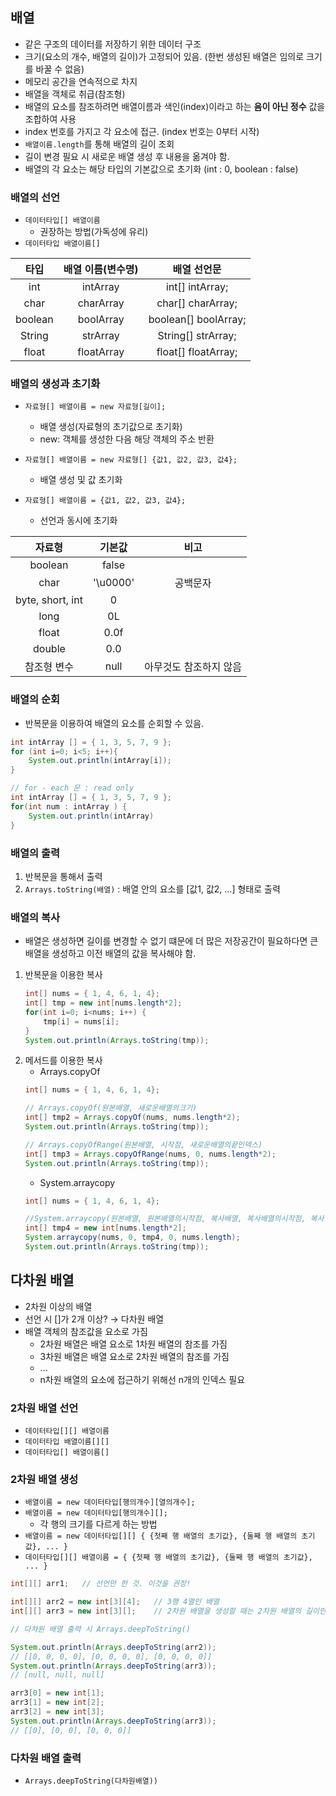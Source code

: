 ## 배열

- 같은 구조의 데이터를 저장하기 위한 데이터 구조
- 크기(요소의 개수, 배열의 길이)가 고정되어 있음. (한번 생성된 배열은 임의로 크기를 바꿀 수 없음)
- 메모리 공간을 연속적으로 차지
- 배열을 객체로 취급(참조형)
- 배열의 요소를 참조하려면 배열이름과 색인(index)이라고 하는 **음이 아닌 정수** 값을 조합하여 사용
- index 번호를 가지고 각 요소에 접근. (index 번호는 0부터 시작)
- `배열이름.length`를 통해 배열의 길이 조회
- 길이 변경 필요 시 새로운 배열 생성 후 내용을 옮겨야 함.
- 배열의 각 요소는 해당 타입의 기본값으로 초기화 (int : 0, boolean : false)

### 배열의 선언
- `데이터타입[] 배열이름`
    - 권장하는 방법(가독성에 유리)
- `데이터타입 배열이름[]`

| 타입 | 배열 이름(변수명)| 배열 선언문 |
| :--: | :-------------: | :-------: |
| int | intArray | int[] intArray; |
| char | charArray | char[] charArray; |
| boolean | boolArray | boolean[] boolArray; |
| String | strArray | String[] strArray; |
| float | floatArray | float[] floatArray; |

### 배열의 생성과 초기화
- `자료형[] 배열이름 = new 자료형[길이];`
    - 배열 생성(자료형의 초기값으로 초기화)
    - new: 객체를 생성한 다음 해당 객체의 주소 반환

- `자료형[] 배열이름 = new 자료형[] {값1, 값2, 값3, 값4};`
    - 배열 생성 및 값 초기화

- `자료형[] 배열이름 = {값1, 값2, 값3, 값4};`
    - 선언과 동시에 초기화

| 자료형 | 기본값 | 비고 |
|:-----:|:------:|:---:|
|boolean| false |      |
| char | '\u0000' | 공백문자 |
| byte, short, int| 0 | |
| long | 0L | |
| float | 0.0f | |
| double | 0.0 | |
| 참조형 변수 | null | 아무것도 참조하지 않음 |

### 배열의 순회
- 반복문을 이용하여 배열의 요소를 순회할 수 있음.
```java
int intArray [] = { 1, 3, 5, 7, 9 };
for (int i=0; i<5; i++){
    System.out.println(intArray[i]);
}
```
```java
// for - each 문 : read only
int intArray [] = { 1, 3, 5, 7, 9 };
for(int num : intArray ) {
    System.out.println(intArray)
}
```

### 배열의 출력
1. 반복문을 통해서 출력
2. `Arrays.toString(배열)` : 배열 안의 요소를 [값1, 값2, ...] 형태로 출력

### 배열의 복사
- 배열은 생성하면 길이를 변경할 수 없기 떄문에 더 많은 저장공간이 필요하다면 큰 배열을 생성하고 이전 배열의 값을 복사해야 함.

1. 반복문을 이용한 복사
    ```java
    int[] nums = { 1, 4, 6, 1, 4};
    int[] tmp = new int[nums.length*2];
    for(int i=0; i<nums; i++) {
        tmp[i] = nums[i];
    }
    System.out.println(Arrays.toString(tmp));
    ```
2. 메서드를 이용한 복사
    - Arrays.copyOf
    ```java
    int[] nums = { 1, 4, 6, 1, 4};

    // Arrays.copyOf(원본배열, 새로운배열의크기)
    int[] tmp2 = Arrays.copyOf(nums, nums.length*2);
    System.out.println(Arrays.toString(tmp));

    // Arrays.copyOfRange(원본배열, 시작점, 새로운배열의끝인덱스)
    int[] tmp3 = Arrays.copyOfRange(nums, 0, nums.length*2);
    System.out.println(Arrays.toString(tmp));
    ```
    - System.arraycopy
    ```java
    int[] nums = { 1, 4, 6, 1, 4};

    //System.arraycopy(원본배열, 원본배열의시작점, 복사배열, 복사배열의시작점, 복사할길이(개수))
    int[] tmp4 = new int[nums.length*2];
    System.arraycopy(nums, 0, tmp4, 0, nums.length);
    System.out.println(Arrays.toString(tmp));
    ```
## 다차원 배열
- 2차원 이상의 배열
- 선언 시 []가 2개 이상? → 다차원 배열
- 배열 객체의 참조값을 요소로 가짐
    - 2차원 배열은 배열 요소로 1차원 배열의 참조를 가짐
    - 3차원 배열은 배열 요소로 2차원 배열의 참조를 가짐
    - ...
    - n차원 배열의 요소에 접근하기 위해선 n개의 인덱스 필요

### 2차원 배열 선언
- `데이터타입[][] 배열이름`
- `데이터타입 배열이름[][]`
- `데이터타입[] 배열이름[]`
### 2차원 배열 생성
- `배열이름 = new 데이터타입[행의개수][열의개수];`
- `배열이름 = new 데이터타입[행의개수][];`
    - 각 행의 크기를 다르게 하는 방법
- `배열이름 = new 데이터타입[][] {
    {첫째 행 배열의 초기값},
    {둘째 행 배열의 초기값},
    ...
}`
- `데이터타입[][] 배열이름 = {
    {첫째 행 배열의 초기값},
    {둘째 행 배열의 초기값},
    ...
}`
```java
int[][] arr1;   // 선언만 한 것. 이것을 권장!

int[][] arr2 = new int[3][4];   // 3행 4열인 배열
int[][] arr3 = new int[3][];    // 2차원 배열을 생성할 때는 2차원 배열의 길이만 지정하면 된다.

// 다차원 배열 출력 시 Arrays.deepToString()

System.out.println(Arrays.deepToString(arr2));
// [[0, 0, 0, 0], [0, 0, 0, 0], [0, 0, 0, 0]]
System.out.println(Arrays.deepToString(arr3));
// [null, null, null]

arr3[0] = new int[1];
arr3[1] = new int[2];
arr3[2] = new int[3];
System.out.println(Arrays.deepToString(arr3));
// [[0], [0, 0], [0, 0, 0]]
```
### 다차원 배열 출력
- `Arrays.deepToString(다차원배열))`